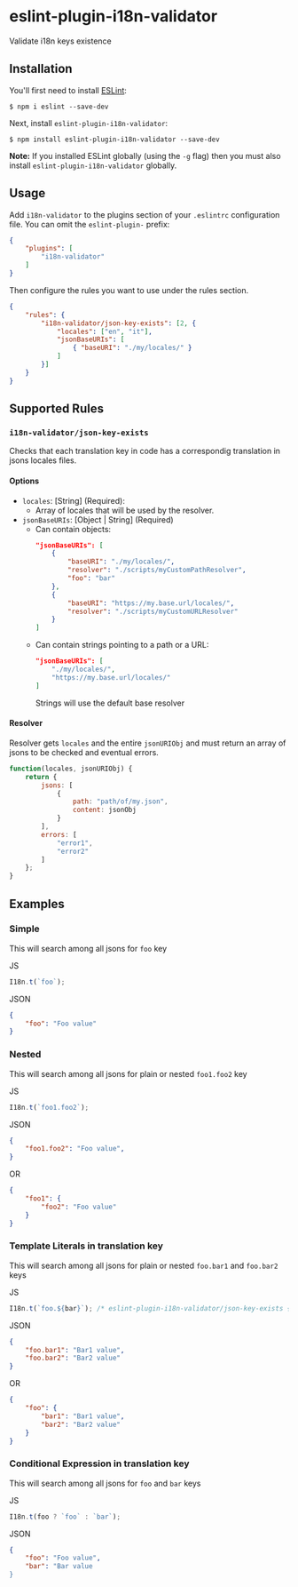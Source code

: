 # eslint-plugin-i18n-validator

Validate i18n keys existence

## Installation

You'll first need to install [ESLint](http://eslint.org):

```
$ npm i eslint --save-dev
```

Next, install `eslint-plugin-i18n-validator`:

```
$ npm install eslint-plugin-i18n-validator --save-dev
```

**Note:** If you installed ESLint globally (using the `-g` flag) then you must also install `eslint-plugin-i18n-validator` globally.

## Usage

Add `i18n-validator` to the plugins section of your `.eslintrc` configuration file. You can omit the `eslint-plugin-` prefix:

```json
{
    "plugins": [
        "i18n-validator"
    ]
}
```


Then configure the rules you want to use under the rules section.

```json
{
    "rules": {
        "i18n-validator/json-key-exists": [2, {
            "locales": ["en", "it"],
            "jsonBaseURIs": [
                { "baseURI": "./my/locales/" }
            ]
        }]
    }
}
```

## Supported Rules

### `i18n-validator/json-key-exists`
Checks that each translation key in code has a correspondig translation in jsons locales files.

#### Options

* `locales`: [String] (Required):
    * Array of locales that will be used by the resolver.
* `jsonBaseURIs`: [Object | String] (Required)
    * Can contain objects:
        ```json
        "jsonBaseURIs": [
            {
                "baseURI": "./my/locales/",
                "resolver": "./scripts/myCustomPathResolver",
                "foo": "bar" 
            },
            {
                "baseURI": "https://my.base.url/locales/",
                "resolver": "./scripts/myCustomURLResolver" 
            }
        ]
        ```
    * Can contain strings pointing to a path or a URL:
        ```json
        "jsonBaseURIs": [
            "./my/locales/",
            "https://my.base.url/locales/"
        ]
        ```
        Strings will use the default base resolver

#### Resolver

Resolver gets `locales` and the entire `jsonURIObj` and must return an array of jsons to be checked and eventual errors.

```js
function(locales, jsonURIObj) {
    return {
        jsons: [
            {
                path: "path/of/my.json",
                content: jsonObj
            }
        ],
        errors: [
            "error1",
            "error2"
        ]
    };
}
```

## Examples

### Simple
This will search among all jsons for `foo` key

JS
```js
I18n.t(`foo`);
```
JSON
```json
{
    "foo": "Foo value"
}
```

### Nested
This will search among all jsons for plain or nested `foo1.foo2` key

JS
```js
I18n.t(`foo1.foo2`);
```
JSON
```json
{
    "foo1.foo2": "Foo value",
}
```
OR
```json
{
    "foo1": {
        "foo2": "Foo value"
    }
}
```

### Template Literals in translation key
This will search among all jsons for plain or nested `foo.bar1` and `foo.bar2` keys

JS
```js
I18n.t(`foo.${bar}`); /* eslint-plugin-i18n-validator/json-key-exists { "bar": ["bar1","bar2"]} */
```

JSON
```json
{
    "foo.bar1": "Bar1 value",
    "foo.bar2": "Bar2 value"
}
```
OR
```json
{
    "foo": {
        "bar1": "Bar1 value",
        "bar2": "Bar2 value"
    }
}
```

### Conditional Expression in translation key
This will search among all jsons for `foo` and `bar` keys

JS
```js
I18n.t(foo ? `foo` : `bar`);
```

JSON
```json
{
    "foo": "Foo value",
    "bar": "Bar value
}
```
